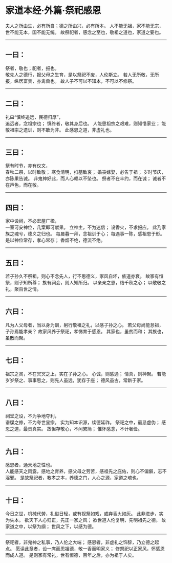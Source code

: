 # 家道本经·外篇·祭祀感恩

夫人之所由生，必有所自；德之所由兴，必有所本。
人不能无祖，家不能无宗，世不能无本，国不能无统。
故祭祀者，感念之至也，敬祖之道也，家道之要也。

---

## 一曰：

祭者，敬也；祀者，报也。  
敬先人之德行，报父母之生育，是以祭祀不废，人伦斯立。
若人无所敬，无所报，纵居富贵，亦禽兽也。
故人子不可以不知本，不可以不修祭。

---

## 二曰：

礼曰“慎终追远，民德归厚”，  
追远者，念祖宗也；
慎终者，敬其身后也。
人能思祖宗之艰难，则知惜家业；
能敬祖宗之遗训，则不敢为非。
此感恩之道，非虚礼也。

---

## 三曰：

祭有时节，亦有仪文，  
春秋二祭，以时致敬；
寒食清明，扫墓致哀；
婚丧嫁娶，必告于祖；
岁时节庆，亦陈果告诚。
非鬼神好此，而人心赖以不坠也。
祭者不在丰约，而在诚；
诚者不在声色，而在敬。

---

## 四曰：

家中设祠，不必宏屋广楹，  
一室可安神位，几案即可献果。
立神主，不为迷信；
设香火，不求报应。
此乃家族之魂兮，德义之归也。
每晨暮一拜，念祖训于心；
每遇事一陈，感祖恩于形。
是以神位常存，孝心常存；
香烟不绝，德流不绝。

---

## 五曰：

若子孙久不祭祖，则心不念先人，行不思德义，家风自坏，族道亦衰。
故家有恒祭，则子知所尊；
族有祠会，则人知所归。
以亲亲之恩，结千秋之心；
以敬敬之礼，聚百世之情。

---

## 六曰：

凡为人父母者，当以身为训，躬行敬祖之礼，以感子孙之心。
若父母尚能怠祖，子孙焉能孝亲？
故家风养于祭祀，孝悌育于感恩。
其家也，虽贫而和；
其族也，虽散而聚。

---

## 七曰：

祖宗之灵，不在冥冥之上，实在子孙之心。
心诚，则感通；
情真，则神聚。
若能岁岁祭之、事事思之，则先人虽远，犹存于座；
德风虽古，常新于家。

---

## 八曰：

祠堂之设，不为争地夺利，  
谱牒之修，不为夸世显宗。
实为知本识源，续德延祚。
祭祀之中，最忌虚伪；
感恩之道，最贵真实。
故但存敬心，不问繁简；
惟怀感念，不计奢俭。

---

## 九曰：

感恩者，通天地之性也。  
人能感天之雨露，感地之育养，感父母之劳苦，感祖先之庇佑，则心不偏僻，志不淫邪。
是故祭祀者，教孝之本，养德之门，人心之源，家道之魂也。

---

## 十曰：

今日之世，机械代劳，礼俗日轻，或有视祭如戏，或弃香火如灰。
此非进步，实为失本。
欲天下人心归正，先正一家之风；
欲世道人伦复明，先明祖先之德。
故家道之中，以祭为纲；
世风之下，以感为德。


---

祭祀者，非鬼神之私事，乃人伦之大端；
感恩者，非虚礼之饰辞，乃立德之起点。
愿读此章者，设一席而思祖德，敬一香而明家义；
修祭祀以正家风，怀感恩而成人道。
是则家有常礼，世有恒德，百年之后，亦为祖于人矣。
